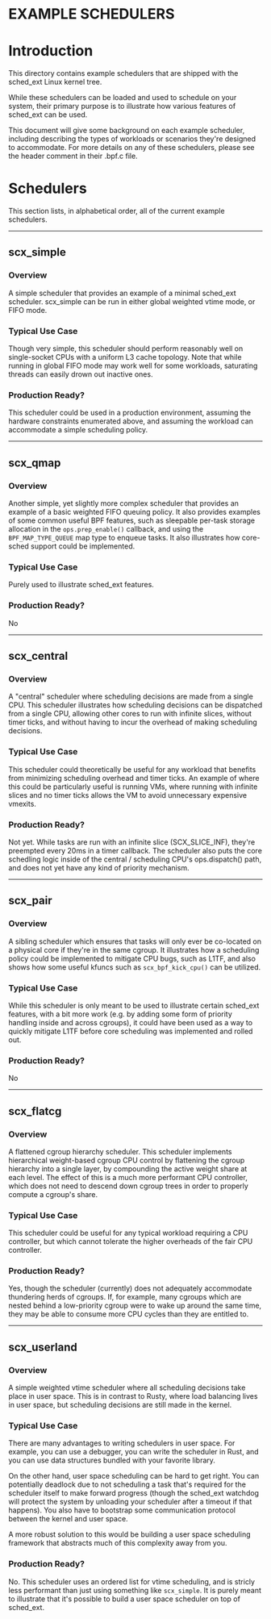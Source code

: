 EXAMPLE SCHEDULERS
==================

# Introduction

This directory contains example schedulers that are shipped with the sched_ext
Linux kernel tree.

While these schedulers can be loaded and used to schedule on your system, their
primary purpose is to illustrate how various features of sched_ext can be used.

This document will give some background on each example scheduler, including
describing the types of workloads or scenarios they're designed to accommodate.
For more details on any of these schedulers, please see the header comment in
their .bpf.c file.

# Schedulers

This section lists, in alphabetical order, all of the current example
schedulers.

--------------------------------------------------------------------------------

## scx_simple

### Overview

A simple scheduler that provides an example of a minimal sched_ext
scheduler. scx_simple can be run in either global weighted vtime mode, or
FIFO mode.

### Typical Use Case

Though very simple, this scheduler should perform reasonably well on
single-socket CPUs with a uniform L3 cache topology. Note that while running in
global FIFO mode may work well for some workloads, saturating threads can
easily drown out inactive ones.

### Production Ready?

This scheduler could be used in a production environment, assuming the hardware
constraints enumerated above, and assuming the workload can accommodate a
simple scheduling policy.

--------------------------------------------------------------------------------

## scx_qmap

### Overview

Another simple, yet slightly more complex scheduler that provides an example of
a basic weighted FIFO queuing policy. It also provides examples of some common
useful BPF features, such as sleepable per-task storage allocation in the
`ops.prep_enable()` callback, and using the `BPF_MAP_TYPE_QUEUE` map type to
enqueue tasks. It also illustrates how core-sched support could be implemented.

### Typical Use Case

Purely used to illustrate sched_ext features.

### Production Ready?

No

--------------------------------------------------------------------------------

## scx_central

### Overview

A "central" scheduler where scheduling decisions are made from a single CPU.
This scheduler illustrates how scheduling decisions can be dispatched from a
single CPU, allowing other cores to run with infinite slices, without timer
ticks, and without having to incur the overhead of making scheduling decisions.

### Typical Use Case

This scheduler could theoretically be useful for any workload that benefits
from minimizing scheduling overhead and timer ticks. An example of where this
could be particularly useful is running VMs, where running with infinite slices
and no timer ticks allows the VM to avoid unnecessary expensive vmexits.

### Production Ready?

Not yet. While tasks are run with an infinite slice (SCX_SLICE_INF), they're
preempted every 20ms in a timer callback. The scheduler also puts the core
schedling logic inside of the central / scheduling CPU's ops.dispatch() path,
and does not yet have any kind of priority mechanism.

--------------------------------------------------------------------------------

## scx_pair

### Overview

A sibling scheduler which ensures that tasks will only ever be co-located on a
physical core if they're in the same cgroup. It illustrates how a scheduling
policy could be implemented to mitigate CPU bugs, such as L1TF, and also shows
how some useful kfuncs such as `scx_bpf_kick_cpu()` can be utilized.

### Typical Use Case

While this scheduler is only meant to be used to illustrate certain sched_ext
features, with a bit more work (e.g. by adding some form of priority handling
inside and across cgroups), it could have been used as a way to quickly
mitigate L1TF before core scheduling was implemented and rolled out.

### Production Ready?

No

--------------------------------------------------------------------------------

## scx_flatcg

### Overview

A flattened cgroup hierarchy scheduler. This scheduler implements hierarchical
weight-based cgroup CPU control by flattening the cgroup hierarchy into a
single layer, by compounding the active weight share at each level. The effect
of this is a much more performant CPU controller, which does not need to
descend down cgroup trees in order to properly compute a cgroup's share.

### Typical Use Case

This scheduler could be useful for any typical workload requiring a CPU
controller, but which cannot tolerate the higher overheads of the fair CPU
controller.

### Production Ready?

Yes, though the scheduler (currently) does not adequately accommodate
thundering herds of cgroups. If, for example, many cgroups which are nested
behind a low-priority cgroup were to wake up around the same time, they may be
able to consume more CPU cycles than they are entitled to.

--------------------------------------------------------------------------------

## scx_userland

### Overview

A simple weighted vtime scheduler where all scheduling decisions take place in
user space. This is in contrast to Rusty, where load balancing lives in user
space, but scheduling decisions are still made in the kernel.

### Typical Use Case

There are many advantages to writing schedulers in user space. For example, you
can use a debugger, you can write the scheduler in Rust, and you can use data
structures bundled with your favorite library.

On the other hand, user space scheduling can be hard to get right. You can
potentially deadlock due to not scheduling a task that's required for the
scheduler itself to make forward progress (though the sched_ext watchdog will
protect the system by unloading your scheduler after a timeout if that
happens). You also have to bootstrap some communication protocol between the
kernel and user space.

A more robust solution to this would be building a user space scheduling
framework that abstracts much of this complexity away from you.

### Production Ready?

No. This scheduler uses an ordered list for vtime scheduling, and is stricly
less performant than just using something like `scx_simple`. It is purely
meant to illustrate that it's possible to build a user space scheduler on
top of sched_ext.
